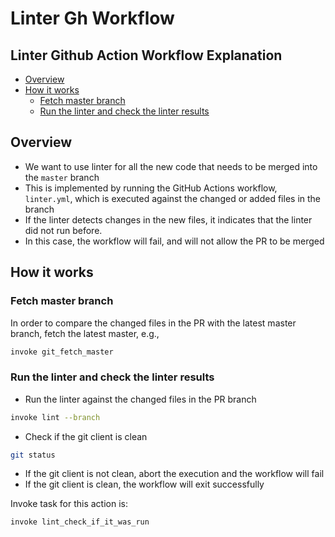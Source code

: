 # Linter Gh Workflow

## Linter Github Action Workflow Explanation

<!-- toc -->

- [Overview](#overview)
- [How it works](#how-it-works)
  * [Fetch master branch](#fetch-master-branch)
  * [Run the linter and check the linter results](#run-the-linter-and-check-the-linter-results)

<!-- tocstop -->

## Overview

- We want to use linter for all the new code that needs to be merged into the
  `master` branch
- This is implemented by running the GitHub Actions workflow, `linter.yml`,
  which is executed against the changed or added files in the branch
- If the linter detects changes in the new files, it indicates that the linter
  did not run before.
- In this case, the workflow will fail, and will not allow the PR to be merged

## How it works

### Fetch master branch

In order to compare the changed files in the PR with the latest master branch,
fetch the latest master, e.g.,

```bash
invoke git_fetch_master
```

### Run the linter and check the linter results

- Run the linter against the changed files in the PR branch

```bash
invoke lint --branch
```

- Check if the git client is clean

```bash
git status
```

- If the git client is not clean, abort the execution and the workflow will fail
- If the git client is clean, the workflow will exit successfully

Invoke task for this action is:

```bash
invoke lint_check_if_it_was_run
```
